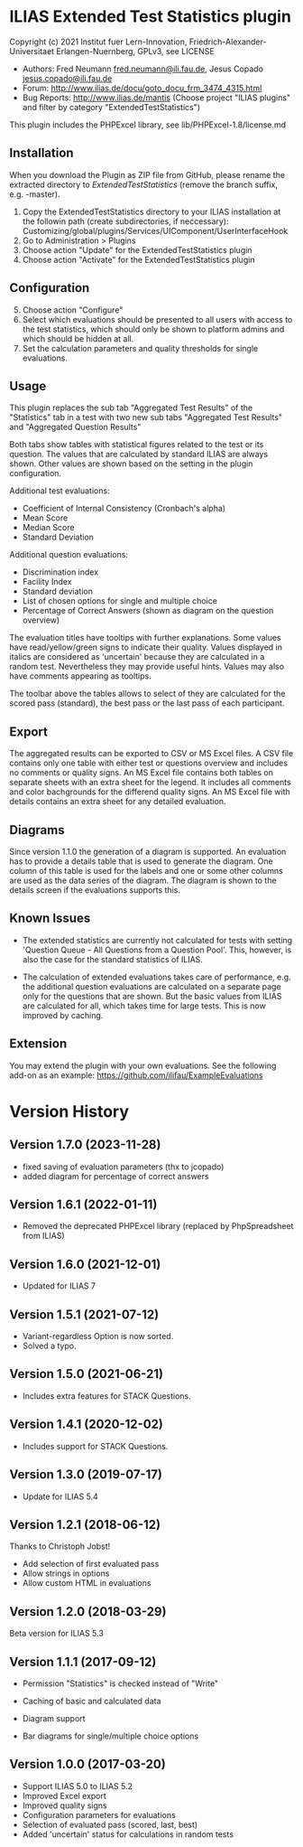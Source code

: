 ILIAS Extended Test Statistics plugin
=====================================

Copyright (c) 2021 Institut fuer Lern-Innovation, Friedrich-Alexander-Universitaet Erlangen-Nuernberg, GPLv3, see LICENSE

- Authors:   Fred Neumann <fred.neumann@ili.fau.de>, Jesus Copado <jesus.copado@ili.fau.de>
- Forum: http://www.ilias.de/docu/goto_docu_frm_3474_4315.html
- Bug Reports: http://www.ilias.de/mantis (Choose project "ILIAS plugins" and filter by category "ExtendedTestStatistics")

This plugin includes the PHPExcel library, see lib/PHPExcel-1.8/license.md


Installation
------------

When you download the Plugin as ZIP file from GitHub, please rename the extracted directory to *ExtendedTestStatistics*
(remove the branch suffix, e.g. -master).

1. Copy the ExtendedTestStatistics directory to your ILIAS installation at the followin path
(create subdirectories, if neccessary): Customizing/global/plugins/Services/UIComponent/UserInterfaceHook
2. Go to Administration > Plugins
3. Choose action  "Update" for the ExtendedTestStatistics plugin
4. Choose action  "Activate" for the ExtendedTestStatistics plugin

Configuration
-------------

5. Choose action "Configure" 
6. Select which evaluations should be presented to all users with access to the test statistics,
   which should only be shown to platform admins and which should be hidden at all.
7. Set the calculation parameters and quality thresholds for single evaluations.

Usage
-----
This plugin replaces the sub tab "Aggregated Test Results" of the "Statistics" tab in a test 
with two new sub tabs "Aggregated Test Results" and "Aggregated Question Results"

Both tabs show tables with statistical figures related to the test or its question. The values that are
calculated by standard ILIAS are always shown. Other values are shown based on the setting in the plugin 
configuration.

Additional test evaluations:
* Coefficient of Internal Consistency (Cronbach's alpha)
* Mean Score
* Median Score
* Standard Deviation

Additional question evaluations:
* Discrimination index
* Facility Index
* Standard deviation
* List of chosen options for single and multiple choice
* Percentage of Correct Answers (shown as diagram on the question overview)

The evaluation titles have tooltips with further explanations. Some values have read/yellow/green signs to indicate their quality. 
Values displayed in italics are considered as 'uncertain' because they are calculated in a random test. Nevertheless they 
may provide useful hints. Values may also have comments appearing as tooltips.

The toolbar above the tables allows to select of they are calculated for the scored pass (standard), the best pass or the last pass of each 
participant.

Export
------
The aggregated results can be exported to CSV or MS Excel files. A CSV file contains only one table with either test or questions overview
and includes no comments or quality signs. An MS Excel file contains both tables on separate sheets with an extra sheet for the legend. It
includes all comments and color bachgrounds for the differend quality signs. An MS Excel file with details contains an extra sheet for any
detailed evaluation.

Diagrams
--------
Since version 1.1.0 the generation of a diagram is supported. An evaluation has to provide a details table that is used to generate the diagram.
One column of this table is used for the labels and one or some other columns are used as the data series of the diagram. The
diagram is shown to the details screen if the evaluations supports this.


Known Issues
------------
* The extended statistics are currently not calculated for tests with setting 'Question Queue - All Questions from a Question Pool'.
  This, however, is also the case for the standard statistics of ILIAS.

* The calculation of extended evaluations takes care of performance, e.g. the additional question evaluations are calculated on a separate
  page only for the questions that are shown. But the basic values from ILIAS are calculated for all, which takes time for large tests.
  This is now improved by caching.

Extension
---------
You may extend the plugin with your own evaluations. See the following add-on as an example:
https://github.com/ilifau/ExampleEvaluations

Version History
===============

Version 1.7.0 (2023-11-28)
--------------------------
- fixed saving of evaluation parameters (thx to jcopado)
- added diagram for percentage of correct answers

Version 1.6.1 (2022-01-11)
--------------------------
- Removed the deprecated PHPExcel library (replaced by PhpSpreadsheet from ILIAS)

Version 1.6.0 (2021-12-01)
--------------------------
- Updated for ILIAS 7

Version 1.5.1 (2021-07-12)
--------------------------
- Variant-regardless Option is now sorted.
- Solved a typo.


Version 1.5.0 (2021-06-21)
--------------------------
- Includes extra features for STACK Questions.

Version 1.4.1 (2020-12-02)
--------------------------
- Includes support for STACK Questions.

Version 1.3.0 (2019-07-17)
--------------------------
- Update for ILIAS 5.4


Version 1.2.1 (2018-06-12)
--------------------------
Thanks to Christoph Jobst!
- Add selection of first evaluated pass
- Allow strings in options
- Allow custom HTML in evaluations

Version 1.2.0 (2018-03-29)
--------------------------
Beta version for ILIAS 5.3


Version 1.1.1 (2017-09-12)
--------------------------
- Permission "Statistics" is checked instead of "Write"

- Caching of basic and calculated data
- Diagram support
- Bar diagrams for single/multiple choice options



Version 1.0.0 (2017-03-20)
-------------
- Support ILIAS 5.0 to ILIAS 5.2
- Improved Excel export
- Improved quality signs
- Configuration parameters for evaluations
- Selection of evaluated pass (scored, last, best)
- Added 'uncertain' status for calculations in random tests
